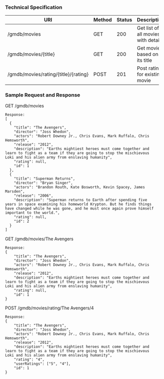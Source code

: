 
### **Technical Specification**

| URI | Method | Status| Description |
|-----|--------|-------|-------------|
|/gmdb/movies|GET|200|Get list of all movies with details|
|/gmdb/movies/{title}|GET|200|Get movie based on its title|
|/gmdb/movies/rating/{title}/{rating}|POST|201|Post rating for existing movie|

### **Sample Request and Response**

GET /gmdb/movies
````
Response:
[
  {
    "title": "The Avengers",
    "director": "Joss Whedon",
    "actors": "Robert Downey Jr., Chris Evans, Mark Ruffalo, Chris Hemsworth",
    "release": "2012",
    "description": "Earths mightiest heroes must come together and learn to fight as a team if they are going to stop the mischievous Loki and his alien army from enslaving humanity",
    "rating": null,
    "id": 1
  },
  {
    "title": "Superman Returns",
    "director": "Bryan Singer",
    "actors": "Brandon Routh, Kate Bosworth, Kevin Spacey, James Marsden",
    "release": "2006",
    "description": "Superman returns to Earth after spending five years in space examining his homeworld Krypton. But he finds things have changed while he was gone, and he must once again prove himself important to the world.",
    "rating": null,
    "id": 2
  }
]
````

GET /gmdb/movies/The Avengers
````
Response:
{
    "title": "The Avengers",
    "director": "Joss Whedon",
    "actors": "Robert Downey Jr., Chris Evans, Mark Ruffalo, Chris Hemsworth",
    "release": "2012",
    "description": "Earths mightiest heroes must come together and learn to fight as a team if they are going to stop the mischievous Loki and his alien army from enslaving humanity",
    "rating": null,
    "id": 1 
}
````

POST /gmdb/movies/rating/The Avengers/4
````
Response:
{
    "title": "The Avengers",
    "director": "Joss Whedon",
    "actors": "Robert Downey Jr., Chris Evans, Mark Ruffalo, Chris Hemsworth",
    "release": "2012",
    "description": "Earths mightiest heroes must come together and learn to fight as a team if they are going to stop the mischievous Loki and his alien army from enslaving humanity",
    "rating": "4",
    "userRatings": ["5", "4"],
    "id": 1 
}


